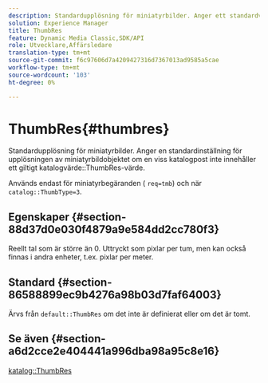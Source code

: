 ```yaml
---
description: Standardupplösning för miniatyrbilder. Anger ett standardvärde för upplösningen av miniatyrbildobjektet om en viss katalogpost inte innehåller ett giltigt ThumbRes-katalogvärde.
solution: Experience Manager
title: ThumbRes
feature: Dynamic Media Classic,SDK/API
role: Utvecklare,Affärsledare
translation-type: tm+mt
source-git-commit: f6c97606d7a4209427316d7367013ad9585a5cae
workflow-type: tm+mt
source-wordcount: '103'
ht-degree: 0%

---
```



# ThumbRes{#thumbres}

Standardupplösning för miniatyrbilder. Anger en standardinställning för upplösningen av miniatyrbildobjektet om en viss katalogpost inte innehåller ett giltigt katalogvärde::ThumbRes-värde.

Används endast för miniatyrbegäranden ( `req=tmb`) och när `catalog::ThumbType=3`.

## Egenskaper {#section-88d37d0e030f4879a9e584dd2cc780f3}

Reellt tal som är större än 0. Uttryckt som pixlar per tum, men kan också finnas i andra enheter, t.ex. pixlar per meter.

## Standard {#section-86588899ec9b4276a98b03d7faf64003}

Ärvs från `default::ThumbRes` om det inte är definierat eller om det är tomt.

## Se även {#section-a6d2cce2e404441a996dba98a95c8e16}

[katalog::ThumbRes](../../../../../is-api/image-catalog/image-serving-api-ref/c-image-catalog-reference/c-image-svg-data-reference/c-image-data-reference/r-thumbres-cat.md#reference-eedb9991397347c3bed5bd0a785c4c69)
